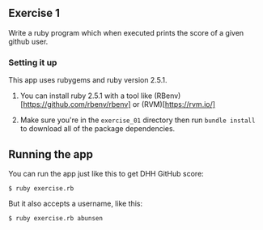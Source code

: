 ## Exercise 1

Write a ruby program which when executed prints the score of a given github user.

### Setting it up
This app uses rubygems and ruby version 2.5.1. 

1. You can install ruby 2.5.1 with a tool like (RBenv)[https://github.com/rbenv/rbenv] or (RVM)[https://rvm.io/]

2. Make sure you're in the `exercise_01` directory then run `bundle install` to download all of the package dependencies.

## Running the app

You can run the app just like this to get DHH GitHub score:

```
$ ruby exercise.rb
```

But it also accepts a username, like this:

```
$ ruby exercise.rb abunsen
```